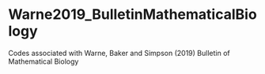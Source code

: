 # Warne2019_BulletinMathematicalBiology
Codes associated with Warne, Baker and Simpson (2019) Bulletin of Mathematical Biology
